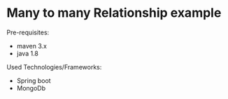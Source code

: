 # Many to many Relationship example

Pre-requisites:

 - maven 3.x
 - java 1.8


Used Technologies/Frameworks:

 - Spring boot
 - MongoDb

